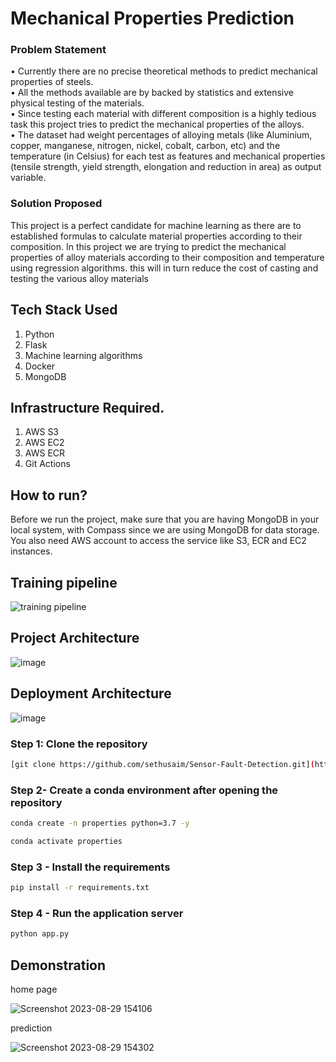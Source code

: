 # Mechanical Properties Prediction

### Problem Statement
•	Currently there are no precise theoretical methods to predict mechanical properties of steels.<br>
•	All the methods available are by backed by statistics and extensive physical testing of the materials. <br>
•	Since testing each material with different composition is a highly tedious task this project tries to predict the mechanical properties of the alloys.<br>
•	The dataset had weight percentages of alloying metals (like Aluminium, copper, manganese, nitrogen, nickel, cobalt, carbon, etc) and the temperature (in Celsius) for each test as features and mechanical properties (tensile strength, yield strength, elongation and reduction in area) as output variable.<br>

### Solution Proposed 
This project is a perfect candidate for machine learning as there are to established formulas to calculate material properties according to their composition. In this project we are trying to predict the mechanical properties of alloy materials according to their composition and temperature using regression algorithms. this will in turn reduce the cost of casting and testing the various alloy materials 

## Tech Stack Used
1. Python 
2. Flask
3. Machine learning algorithms
4. Docker
5. MongoDB

## Infrastructure Required.

1. AWS S3
2. AWS EC2
3. AWS ECR
4. Git Actions

## How to run?
Before we run the project, make sure that you are having MongoDB in your local system, with Compass since we are using MongoDB for data storage. You also need AWS account to access the service like S3, ECR and EC2 instances.

## Training pipeline
![training pipeline](https://github.com/siddhantbhagat/ML_pipeline/assets/41586492/1dfaf4f9-ff97-4532-971b-0b63102f75d2)


## Project Architecture
![image](https://user-images.githubusercontent.com/57321948/193536768-ae704adc-32d9-4c6c-b234-79c152f756c5.png)


## Deployment Architecture
![image](https://user-images.githubusercontent.com/57321948/193536973-4530fe7d-5509-4609-bfd2-cd702fc82423.png)


### Step 1: Clone the repository
```bash
[git clone https://github.com/sethusaim/Sensor-Fault-Detection.git](https://github.com/siddhantbhagat/ML_pipeline.git)
```

### Step 2- Create a conda environment after opening the repository

```bash
conda create -n properties python=3.7 -y
```

```bash
conda activate properties
```

### Step 3 - Install the requirements
```bash
pip install -r requirements.txt
```

### Step 4 - Run the application server
```bash
python app.py
```

## Demonstration

home page

![Screenshot 2023-08-29 154106](https://github.com/siddhantbhagat/ML_pipeline/assets/41586492/1fcffc77-13a2-4994-88ab-b62066460e01)

prediction

![Screenshot 2023-08-29 154302](https://github.com/siddhantbhagat/ML_pipeline/assets/41586492/53b83147-e4ec-40e7-acea-da15fbcf0ce3)
